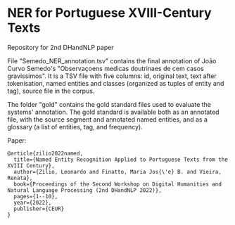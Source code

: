 # NER for Portuguese XVIII-Century Texts
Repository for 2nd DHandNLP paper

File "Semedo_NER_annotation.tsv" contains the final annotation of João Curvo Semedo's "Observaçoens medicas doutrinaes de cem casos gravissimos". It is a TSV file with five columns: id, original text, text after tokenisation, named entities and classes (organized as tuples of entity and tag), source file in the corpus.

The folder "gold" contains the gold standard files used to evaluate the systems' annotation. The gold standard is available both as an annotated file, with the source segment and annotated named entities, and as a glossary (a list of entities, tag, and frequency).

Paper:
```
@article{zilio2022named,
  title={Named Entity Recognition Applied to Portuguese Texts from the XVIII Century},
  author={Zilio, Leonardo and Finatto, Maria Jos{\'e} B. and Vieira, Renata},
  book={Proceedings of the Second Workshop on Digital Humanities and Natural Language Processing (2nd DHandNLP 2022)},
  pages={1--10},
  year={2022},
  publisher={CEUR}
}
```
